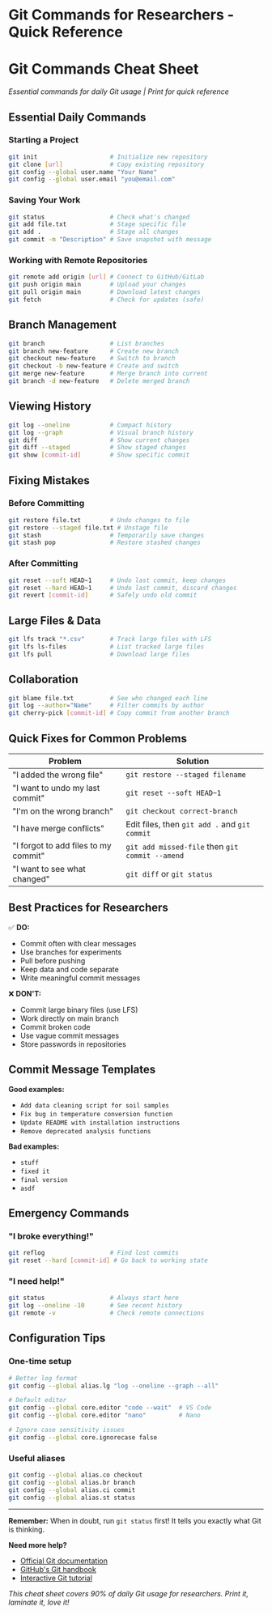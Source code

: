 # Git Commands for Researchers - Quick Reference

# Git Commands Cheat Sheet

*Essential commands for daily Git usage | Print for quick reference*

## Essential Daily Commands

### Starting a Project
```bash
git init                    # Initialize new repository
git clone [url]             # Copy existing repository
git config --global user.name "Your Name"
git config --global user.email "you@email.com"
```

### Saving Your Work
```bash
git status                  # Check what's changed
git add file.txt            # Stage specific file
git add .                   # Stage all changes
git commit -m "Description" # Save snapshot with message
```

### Working with Remote Repositories
```bash
git remote add origin [url] # Connect to GitHub/GitLab
git push origin main        # Upload your changes
git pull origin main        # Download latest changes
git fetch                   # Check for updates (safe)
```

## Branch Management
```bash
git branch                  # List branches
git branch new-feature      # Create new branch
git checkout new-feature    # Switch to branch
git checkout -b new-feature # Create and switch
git merge new-feature       # Merge branch into current
git branch -d new-feature   # Delete merged branch
```

## Viewing History
```bash
git log --oneline           # Compact history
git log --graph             # Visual branch history
git diff                    # Show current changes
git diff --staged           # Show staged changes
git show [commit-id]        # Show specific commit
```

## Fixing Mistakes

### Before Committing
```bash
git restore file.txt        # Undo changes to file
git restore --staged file.txt # Unstage file
git stash                   # Temporarily save changes
git stash pop               # Restore stashed changes
```

### After Committing
```bash
git reset --soft HEAD~1     # Undo last commit, keep changes
git reset --hard HEAD~1     # Undo last commit, discard changes
git revert [commit-id]      # Safely undo old commit
```

## Large Files & Data
```bash
git lfs track "*.csv"       # Track large files with LFS
git lfs ls-files            # List tracked large files
git lfs pull                # Download large files
```

## Collaboration
```bash
git blame file.txt          # See who changed each line
git log --author="Name"     # Filter commits by author
git cherry-pick [commit-id] # Copy commit from another branch
```

## Quick Fixes for Common Problems

| Problem | Solution |
|---------|----------|
| "I added the wrong file" | `git restore --staged filename` |
| "I want to undo my last commit" | `git reset --soft HEAD~1` |
| "I'm on the wrong branch" | `git checkout correct-branch` |
| "I have merge conflicts" | Edit files, then `git add .` and `git commit` |
| "I forgot to add files to my commit" | `git add missed-file` then `git commit --amend` |
| "I want to see what changed" | `git diff` or `git status` |

## Best Practices for Researchers

✅ **DO:**
- Commit often with clear messages
- Use branches for experiments
- Pull before pushing
- Keep data and code separate
- Write meaningful commit messages

❌ **DON'T:**
- Commit large binary files (use LFS)
- Work directly on main branch
- Commit broken code
- Use vague commit messages
- Store passwords in repositories

## Commit Message Templates

**Good examples:**
- `Add data cleaning script for soil samples`
- `Fix bug in temperature conversion function`
- `Update README with installation instructions`
- `Remove deprecated analysis functions`

**Bad examples:**
- `stuff`
- `fixed it`
- `final version`
- `asdf`

## Emergency Commands

### "I broke everything!"
```bash
git reflog                  # Find lost commits
git reset --hard [commit-id] # Go back to working state
```

### "I need help!"
```bash
git status                  # Always start here
git log --oneline -10       # See recent history
git remote -v               # Check remote connections
```

## Configuration Tips

### One-time setup
```bash
# Better log format
git config --global alias.lg "log --oneline --graph --all"

# Default editor
git config --global core.editor "code --wait"  # VS Code
git config --global core.editor "nano"         # Nano

# Ignore case sensitivity issues
git config --global core.ignorecase false
```

### Useful aliases
```bash
git config --global alias.co checkout
git config --global alias.br branch
git config --global alias.ci commit
git config --global alias.st status
```

---

**Remember:** When in doubt, run `git status` first! It tells you exactly what Git is thinking.

**Need more help?** 
- [Official Git documentation](https://git-scm.com/docs)
- [GitHub's Git handbook](https://guides.github.com/introduction/git-handbook/)
- [Interactive Git tutorial](https://learngitbranching.js.org/)

*This cheat sheet covers 90% of daily Git usage for researchers. Print it, laminate it, love it!*